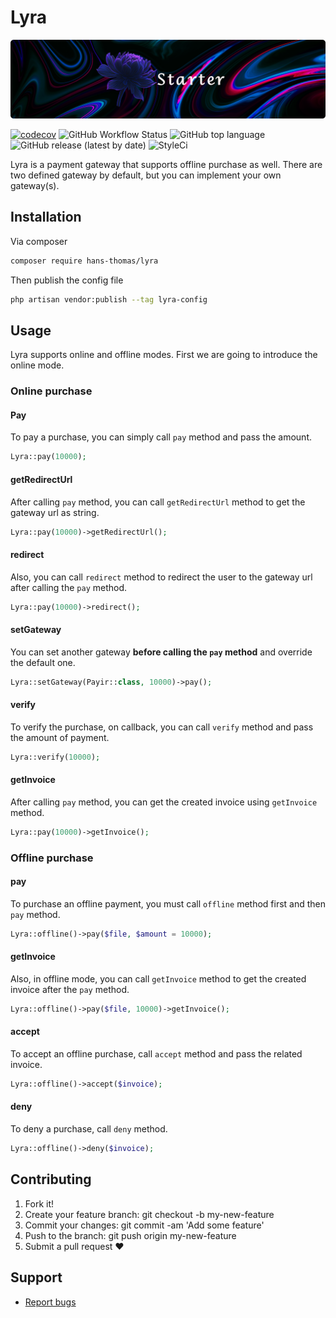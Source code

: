 # Lyra

<p align="center"><img alt="lyra banner" src="assets/starter-banner.png"></p>

[![codecov](https://codecov.io/gh/hans-thomas/lyra/branch/master/graph/badge.svg?token=X1D6I0JLSZ)](https://codecov.io/gh/hans-thomas/lyra)
![GitHub Workflow Status](https://img.shields.io/github/actions/workflow/status/hans-thomas/lyra/php.yml)
![GitHub top language](https://img.shields.io/github/languages/top/hans-thomas/lyra)
![GitHub release (latest by date)](https://img.shields.io/github/v/release/hans-thomas/lyra)
![StyleCi](https://github.styleci.io/repos/681052866/shield?style=plastic)

Lyra is a payment gateway that supports offline purchase as well. There are two defined gateway by default, but you can
implement your own gateway(s).

## Installation

Via composer

```bash
composer require hans-thomas/lyra
```

Then publish the config file

```bash
php artisan vendor:publish --tag lyra-config
```

## Usage

Lyra supports online and offline modes. First we are going to introduce the online mode.

### Online purchase

#### Pay

To pay a purchase, you can simply call `pay` method and pass the amount.

```php
Lyra::pay(10000);
```

#### getRedirectUrl

After calling `pay` method, you can call `getRedirectUrl` method to get the gateway url as string.

```php
Lyra::pay(10000)->getRedirectUrl();
```

#### redirect

Also, you can call `redirect` method to redirect the user to the gateway url after calling the `pay` method.

```php
Lyra::pay(10000)->redirect();
```

#### setGateway

You can set another gateway **before calling the `pay` method** and override the default one.

```php
Lyra::setGateway(Payir::class, 10000)->pay();
```

#### verify

To verify the purchase, on callback, you can call `verify` method and pass the amount of payment.

```php
Lyra::verify(10000);
```

#### getInvoice

After calling `pay` method, you can get the created invoice using `getInvoice` method.

```php
Lyra::pay(10000)->getInvoice();
```

### Offline purchase

#### pay

To purchase an offline payment, you must call `offline` method first and then `pay` method.

```php
Lyra::offline()->pay($file, $amount = 10000);
```

#### getInvoice

Also, in offline mode, you can call `getInvoice` method to get the created invoice after the `pay` method.

```php
Lyra::offline()->pay($file, 10000)->getInvoice();
```

#### accept

To accept an offline purchase, call `accept` method and pass the related invoice.

```php
Lyra::offline()->accept($invoice);
```

#### deny

To deny a purchase, call `deny` method.

```php
Lyra::offline()->deny($invoice);
```

## Contributing

1. Fork it!
2. Create your feature branch: git checkout -b my-new-feature
3. Commit your changes: git commit -am 'Add some feature'
4. Push to the branch: git push origin my-new-feature
5. Submit a pull request ❤️

Support
-------

- [Report bugs](https://github.com/hans-thomas/lyra/issues)

